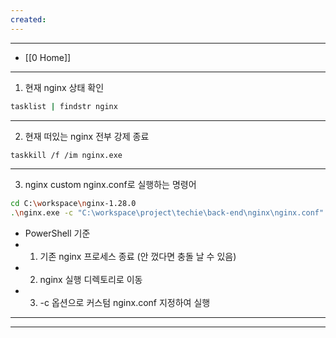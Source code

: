 ```yaml
---
created:
---
```

---
- [[0 Home]]
---

1. 현재 nginx 상태 확인
```bash
tasklist | findstr nginx
```

---

2. 현재 떠있는 nginx 전부 강제 종료
```bash
taskkill /f /im nginx.exe
```

---

3. nginx custom nginx.conf로 실행하는 명령어
```bash
cd C:\workspace\nginx-1.28.0
.\nginx.exe -c "C:\workspace\project\techie\back-end\nginx\nginx.conf"
```
- PowerShell 기준
- 1. 기존 nginx 프로세스 종료 (안 껐다면 충돌 날 수 있음)
- 2. nginx 실행 디렉토리로 이동
- 3. -c 옵션으로 커스텀 nginx.conf 지정하여 실행

---

---